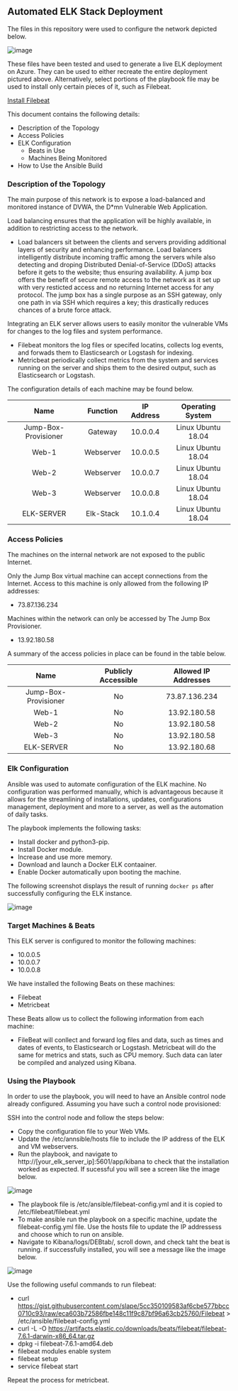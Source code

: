 ## Automated ELK Stack Deployment

The files in this repository were used to configure the network depicted below.

![image](https://user-images.githubusercontent.com/87951718/139744035-d017c3b4-98d5-46ce-9bde-7d45463812ac.png)


These files have been tested and used to generate a live ELK deployment on Azure. They can be used to either recreate the entire deployment pictured above. Alternatively, select portions of the playbook file may be used to install only certain pieces of it, such as Filebeat.

  [Install Filebeat](https://github.com/mijess4/Cybersecurity-ELK-Stack-Project/blob/main/ansible/filebeat-playbook.yml)

This document contains the following details:
- Description of the Topology
- Access Policies
- ELK Configuration
  - Beats in Use
  - Machines Being Monitored
- How to Use the Ansible Build


### Description of the Topology

The main purpose of this network is to expose a load-balanced and monitored instance of DVWA, the D*mn Vulnerable Web Application.

Load balancing ensures that the application will be highly available, in addition to restricting access to the network.
- Load balancers sit between the clients and servers providing additional layers of security and enhancing performance. Load balancers intelligently distribute incoming traffic among the servers while also detecting and droping Distributed Denial-of-Service (DDoS) attacks before it gets to the website; thus ensuring availability.
  A jump box offers the benefit of secure remote access to the network as it set up with very resticted access and no returning Internet access for any protocol. The jump box has a single purpose as an SSH gateway, only one path in via SSH which requires a key; this drastically reduces chances of a brute force attack. 

Integrating an ELK server allows users to easily monitor the vulnerable VMs for changes to the log files and system performance.
- Filebeat monitors the log files or specifed locatins, collects log events, and forwads them to Elasticsearch or Logstash for indexing.
- Metricbeat periodically collect metrics from the system and services running on the server and ships them to the desired output, such as Elasticsearch or Logstash. 

The configuration details of each machine may be found below.

|         Name         	|  Function 	| IP Address 	|  Operating System  	|
|:--------------------:	|:---------:	|:----------:	|:------------------:	|
| Jump-Box-Provisioner 	| Gateway   	| 10.0.0.4   	| Linux Ubuntu 18.04 	|
| Web-1                	| Webserver 	| 10.0.0.5   	| Linux Ubuntu 18.04 	|
| Web-2                	| Webserver 	| 10.0.0.7   	| Linux Ubuntu 18.04 	|
| Web-3                	| Webserver 	| 10.0.0.8   	| Linux Ubuntu 18.04 	|
| ELK-SERVER           	| Elk-Stack 	| 10.1.0.4   	| Linux Ubuntu 18.04 	|

### Access Policies

The machines on the internal network are not exposed to the public Internet. 

Only the Jump Box virtual machine can accept connections from the Internet. Access to this machine is only allowed from the following IP addresses:
- 73.87.136.234

Machines within the network can only be accessed by The Jump Box Provisioner.
- 13.92.180.58

A summary of the access policies in place can be found in the table below.

|         Name         	| Publicly Accessible 	| Allowed IP Addresses 	|
|:--------------------:	|:-------------------:	|:--------------------:	|
| Jump-Box-Provisioner 	| No                  	| 73.87.136.234        	|
| Web-1                	| No                  	| 13.92.180.58         	|
| Web-2                	| No                  	| 13.92.180.58         	|
| Web-3                	| No                  	| 13.92.180.58         	|
| ELK-SERVER           	| No                  	| 13.92.180.68        	|

### Elk Configuration

Ansible was used to automate configuration of the ELK machine. No configuration was performed manually, which is advantageous because it allows for the streamlining of installations, updates, configurations management, deployment and more to a server, as well as the automation of daily tasks.

The playbook implements the following tasks:
- Install docker and python3-pip.
- Install Docker module.
- Increase and use more memory.
- Download and launch a Docker ELK contaainer.
- Enable Docker automatically upon booting the machine.

The following screenshot displays the result of running `docker ps` after successfully configuring the ELK instance.

![image](https://user-images.githubusercontent.com/87951718/139755712-da6207db-6585-47c6-82db-2295bdfb3119.png)

### Target Machines & Beats
This ELK server is configured to monitor the following machines:
- 10.0.0.5
- 10.0.0.7
- 10.0.0.8

We have installed the following Beats on these machines:
- Filebeat
- Metricbeat

These Beats allow us to collect the following information from each machine:
- FileBeat will conllect and forward log files and data, such as times and dates of events, to Elasticsearch or Logstash. Metricbeat will do the same for metrics and stats, such as CPU memory. Such data can later be compiled and analyzed using Kibana.

### Using the Playbook
In order to use the playbook, you will need to have an Ansible control node already configured. Assuming you have such a control node provisioned: 

SSH into the control node and follow the steps below:
- Copy the configuration file to your Web VMs.
- Update the /etc/annsible/hosts file to include the IP address of the ELK and VM webservers.
- Run the playbook, and navigate to http://[your_elk_server_ip]:5601/app/kibana to check that the installation worked as expected. If sucessful you will see a screen like the image below.

![image](https://user-images.githubusercontent.com/87951718/139757970-3a8539c0-26f1-4237-80f5-d496435fc44d.png)

- The playbook file is /etc/ansible/filebeat-config.yml and it is copied to /etc/filebeat/filebeat.yml
- To make ansible run the playbook on a specific machine, update the filebeat-config.yml file. Use the hosts file to update the IP addressess and choose which to run on ansible.
- Navigate to Kibana/logs/DEBtab/, scroll down, and check taht the beat is running. if successfully installed, you will see a message like the image below.

![image](https://user-images.githubusercontent.com/87951718/139758244-3a9be39e-43c7-4196-b08a-b9dab88e9d2d.png)

Use the following useful commands to run filebeat:

- curl https://gist.githubusercontent.com/slape/5cc350109583af6cbe577bbcc0710c93/raw/eca603b72586fbe148c11f9c87bf96a63cb25760/Filebeat > /etc/ansible/filebeat-config.yml
- curl -L -O https://artifacts.elastic.co/downloads/beats/filebeat/filebeat-7.6.1-darwin-x86_64.tar.gz
- dpkg -i filebeat-7.6.1-amd64.deb
- filebeat modules enable system
- filebeat setup
- service filebeat start

Repeat the process for metricbeat.
